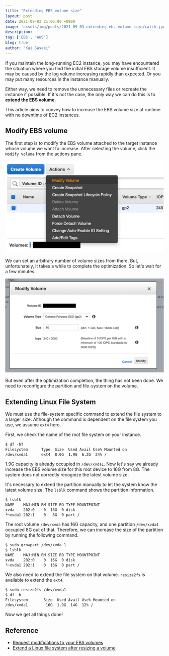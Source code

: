 ```yaml
---
title: "Extending EBS volume size"
layout: post
date: 2021-09-03 21:06:00 +0900
image: 'assets/img/posts/2021-09-03-extending-ebs-volume-size/catch.jpg'
description:
tag: ['EBS', 'AWS']
blog: true
author: "Kai Sasaki"
---
```


If you maintain the long-running EC2 instance, you may have encountered the situation where you find the initial EBS storage volume insufficient. It may be caused by the log volume increasing rapidly than expected. Or you may put many resources in the instance manually.

Either way, we need to remove the unnecessary files or recreate the instance if possible. If it's not the case, the only way we can do this is to **extend the EBS volume**.

This article aims to convey how to increase the EBS volume size at runtime with no downtime of EC2 instances.

## Modify EBS volume

The first step is to modify the EBS volume attached to the target instance whose volume we want to increase. After selecting the volume, click the `Modify Volume` from the actions pane.

![Modify EBS](./assets/img/posts/2021-09-03-extending-ebs-volume-size/modify-ebs.png)

We can set an arbitrary number of volume sizes from there. But, unfortunately, it takes a while to complete the optimization. So let's wait for a few minutes.

![Increase EBS](./assets/img/posts/2021-09-03-extending-ebs-volume-size/increase.png)

But even after the optimization completion, the thing has not been done. We need to reconfigure the partition and file-system on the volume.

## Extending Linux File System

We must use the file-system specific command to extend the file system to a larger size. Although the command is dependent on the file system you use, we assume `ext4` here.

First, we check the name of the root file system on your instance.

```
$ df -hT
Filesystem      Type  Size  Used Avail Use% Mounted on
/dev/xvda1      ext4  8.0G  1.9G  6.2G  24% /
```

1.9G capacity is already occupied in `/dev/xvda1`. Now let's say we already increase the EBS volume size for this root device to 16G from 8G. The system does not correctly recognize the latest volume size.

It's necessary to extend the partition manually to let the system know the latest volume size. The `lsblk` command shows the partition information.

```
$ lsblk
NAME    MAJ:MIN RM SIZE RO TYPE MOUNTPOINT
xvda    202:0    0  16G  0 disk
└─xvda1 202:1    0   8G  0 part /
```

The root volume `/dev/xvda` has 16G capacity, and one partition `/dev/xvda1` occupied 8G out of that. Therefore, we can increase the size of the partition by running the following command.

```
$ sudo growpart /dev/xvda 1
$ lsblk
NAME    MAJ:MIN RM SIZE RO TYPE MOUNTPOINT
xvda    202:0    0  16G  0 disk
└─xvda1 202:1    0  16G  0 part /
```

We also need to extend the file system on that volume. `resize2fs` is available to extend the `ext4`.

```
$ sudo resize2fs /dev/xvda1
$ df -h
Filesystem       Size  Used Avail Use% Mounted on
/dev/xvda1        16G  1.9G  14G  12% /
```

Now we get all things done!

## Reference
- [Request modifications to your EBS volumes](https://docs.aws.amazon.com/AWSEC2/latest/UserGuide/requesting-ebs-volume-modifications.html)
- [Extend a Linux file system after resizing a volume](https://docs.aws.amazon.com/AWSEC2/latest/UserGuide/recognize-expanded-volume-linux.html)